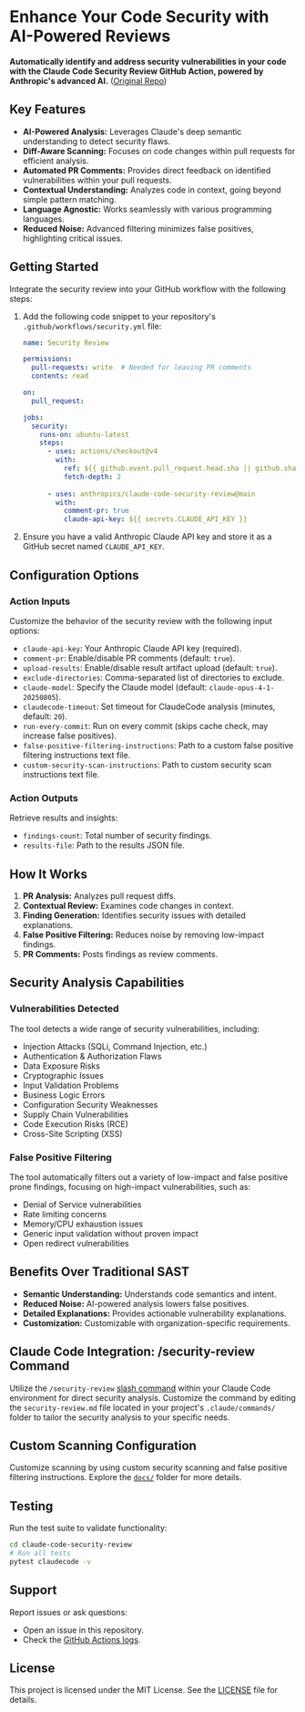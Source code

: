 # Enhance Your Code Security with AI-Powered Reviews

**Automatically identify and address security vulnerabilities in your code with the Claude Code Security Review GitHub Action, powered by Anthropic's advanced AI.** ([Original Repo](https://github.com/anthropics/claude-code-security-review))

## Key Features

*   **AI-Powered Analysis:** Leverages Claude's deep semantic understanding to detect security flaws.
*   **Diff-Aware Scanning:** Focuses on code changes within pull requests for efficient analysis.
*   **Automated PR Comments:** Provides direct feedback on identified vulnerabilities within your pull requests.
*   **Contextual Understanding:** Analyzes code in context, going beyond simple pattern matching.
*   **Language Agnostic:** Works seamlessly with various programming languages.
*   **Reduced Noise:** Advanced filtering minimizes false positives, highlighting critical issues.

## Getting Started

Integrate the security review into your GitHub workflow with the following steps:

1.  Add the following code snippet to your repository's `.github/workflows/security.yml` file:

    ```yaml
    name: Security Review

    permissions:
      pull-requests: write  # Needed for leaving PR comments
      contents: read

    on:
      pull_request:

    jobs:
      security:
        runs-on: ubuntu-latest
        steps:
          - uses: actions/checkout@v4
            with:
              ref: ${{ github.event.pull_request.head.sha || github.sha }}
              fetch-depth: 2
          
          - uses: anthropics/claude-code-security-review@main
            with:
              comment-pr: true
              claude-api-key: ${{ secrets.CLAUDE_API_KEY }}
    ```

2.  Ensure you have a valid Anthropic Claude API key and store it as a GitHub secret named `CLAUDE_API_KEY`.

## Configuration Options

### Action Inputs

Customize the behavior of the security review with the following input options:

*   `claude-api-key`: Your Anthropic Claude API key (required).
*   `comment-pr`: Enable/disable PR comments (default: `true`).
*   `upload-results`: Enable/disable result artifact upload (default: `true`).
*   `exclude-directories`: Comma-separated list of directories to exclude.
*   `claude-model`: Specify the Claude model (default: `claude-opus-4-1-20250805`).
*   `claudecode-timeout`: Set timeout for ClaudeCode analysis (minutes, default: `20`).
*   `run-every-commit`: Run on every commit (skips cache check, may increase false positives).
*   `false-positive-filtering-instructions`: Path to a custom false positive filtering instructions text file.
*   `custom-security-scan-instructions`: Path to custom security scan instructions text file.

### Action Outputs

Retrieve results and insights:

*   `findings-count`: Total number of security findings.
*   `results-file`: Path to the results JSON file.

## How It Works

1.  **PR Analysis:** Analyzes pull request diffs.
2.  **Contextual Review:** Examines code changes in context.
3.  **Finding Generation:** Identifies security issues with detailed explanations.
4.  **False Positive Filtering:** Reduces noise by removing low-impact findings.
5.  **PR Comments:** Posts findings as review comments.

## Security Analysis Capabilities

### Vulnerabilities Detected

The tool detects a wide range of security vulnerabilities, including:

*   Injection Attacks (SQLi, Command Injection, etc.)
*   Authentication & Authorization Flaws
*   Data Exposure Risks
*   Cryptographic Issues
*   Input Validation Problems
*   Business Logic Errors
*   Configuration Security Weaknesses
*   Supply Chain Vulnerabilities
*   Code Execution Risks (RCE)
*   Cross-Site Scripting (XSS)

### False Positive Filtering

The tool automatically filters out a variety of low-impact and false positive prone findings, focusing on high-impact vulnerabilities, such as:
* Denial of Service vulnerabilities
* Rate limiting concerns
* Memory/CPU exhaustion issues
* Generic input validation without proven impact
* Open redirect vulnerabilities

## Benefits Over Traditional SAST

*   **Semantic Understanding:** Understands code semantics and intent.
*   **Reduced Noise:** AI-powered analysis lowers false positives.
*   **Detailed Explanations:** Provides actionable vulnerability explanations.
*   **Customization:** Customizable with organization-specific requirements.

## Claude Code Integration: /security-review Command

Utilize the `/security-review` [slash command](https://docs.anthropic.com/en/docs/claude-code/slash-commands) within your Claude Code environment for direct security analysis. Customize the command by editing the `security-review.md` file located in your project's `.claude/commands/` folder to tailor the security analysis to your specific needs.

## Custom Scanning Configuration

Customize scanning by using custom security scanning and false positive filtering instructions. Explore the [`docs/`](docs/) folder for more details.

## Testing

Run the test suite to validate functionality:

```bash
cd claude-code-security-review
# Run all tests
pytest claudecode -v
```

## Support

Report issues or ask questions:

*   Open an issue in this repository.
*   Check the [GitHub Actions logs](https://docs.github.com/en/actions/monitoring-and-troubleshooting-workflows/viewing-workflow-run-history).

## License

This project is licensed under the MIT License. See the [LICENSE](LICENSE) file for details.